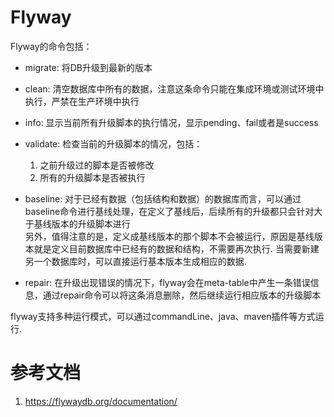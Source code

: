 # Flyway

Flyway的命令包括：

* migrate: 将DB升级到最新的版本

* clean: 清空数据库中所有的数据，注意这条命令只能在集成环境或测试环境中执行，严禁在生产环境中执行

* info: 显示当前所有升级脚本的执行情况，显示pending、fail或者是success

* validate: 检查当前的升级脚本的情况，包括：
	1. 之前升级过的脚本是否被修改
	2. 所有的升级脚本是否被执行

* baseline: 对于已经有数据（包括结构和数据）的数据库而言，可以通过baseline命令进行基线处理，在定义了基线后，后续所有的升级都只会针对大于基线版本的升级脚本进行<br>
另外，值得注意的是，定义成基线版本的那个脚本不会被运行，原因是基线版本就是定义目前数据库中已经有的数据和结构，不需要再次执行. 当需要新建另一个数据库时，可以直接运行基本版本生成相应的数据.

* repair: 在升级出现错误的情况下，flyway会在meta-table中产生一条错误信息，通过repair命令可以将这条消息删除，然后继续运行相应版本的升级脚本

flyway支持多种运行模式，可以通过commandLine、java、maven插件等方式运行.


# 参考文档

1. https://flywaydb.org/documentation/